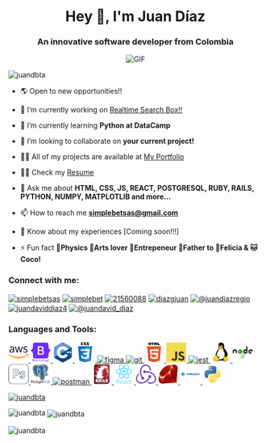 <h1 align="center">Hey 👋, I'm Juan Díaz</h1>
<h3 align="center">An innovative software developer from Colombia</h3>

<p align="center">
  <img src="https://i.pinimg.com/originals/cc/fb/2d/ccfb2d3127798e85c8f889167d59d336.gif" alt="GIF" width="1000px" height="300px">
</p>
<p align="left"> <img src="https://komarev.com/ghpvc/?username=juandbta&label=Profile%20views&color=0e75b6&style=flat" alt="juandbta" /> </p>

- 🌎 Open to new opportunities!!

- 🔭 I’m currently working on [Realtime Search Box!!](https://search-project.onrender.com/)

- 🌱 I’m currently learning **Python at DataCamp**

- 👯 I’m looking to collaborate on **your current project!**

- 👨‍💻 All of my projects are available at [My Portfolio](https://juan-diaz.me/#)

- 👨‍💻 Check my [Resume](https://drive.google.com/file/d/1t7Jv9JKP-XGywFK6x5JDF5LD_U7xWVt5/view?usp=sharing)

- 💬 Ask me about **HTML, CSS, JS, REACT, POSTGRESQL, RUBY, RAILS, PYTHON, NUMPY, MATPLOTLIB  and more...**

- 📫 How to reach me **simplebetsas@gmail.com**

- 📄 Know about my experiences [Coming soon!!!]

- ⚡ Fun fact **🚀Physics 🎨Arts lover 🎢Entrepeneur 🤠Father to 🐶Felicia & 🐱Coco!**

<h3 align="left">Connect with me:</h3>
<p align="left">
<a href="https://twitter.com/simplebetsas" target="blank"><img align="center" src="https://raw.githubusercontent.com/rahuldkjain/github-profile-readme-generator/master/src/images/icons/Social/twitter.svg" alt="simplebetsas" height="30" width="40" /></a>
<a href="https://linkedin.com/in/simplebet" target="blank"><img align="center" src="https://raw.githubusercontent.com/rahuldkjain/github-profile-readme-generator/master/src/images/icons/Social/linked-in-alt.svg" alt="simplebet" height="30" width="40" /></a>
<a href="https://stackoverflow.com/users/21560088" target="blank"><img align="center" src="https://raw.githubusercontent.com/rahuldkjain/github-profile-readme-generator/master/src/images/icons/Social/stack-overflow.svg" alt="21560088" height="30" width="40" /></a>
<a href="https://fb.com/diazgjuan" target="blank"><img align="center" src="https://raw.githubusercontent.com/rahuldkjain/github-profile-readme-generator/master/src/images/icons/Social/facebook.svg" alt="diazgjuan" height="30" width="40" /></a>
<a href="https://instagram.com/juandiazregio" target="blank"><img align="center" src="https://raw.githubusercontent.com/rahuldkjain/github-profile-readme-generator/master/src/images/icons/Social/instagram.svg" alt="@juandiazregio" height="30" width="40" /></a>
<a href="https://www.behance.net/juandaviddiaz4" target="blank"><img align="center" src="https://raw.githubusercontent.com/rahuldkjain/github-profile-readme-generator/master/src/images/icons/Social/behance.svg" alt="juandaviddiaz4" height="30" width="40" /></a>
<a href="https://www.hackerrank.com/@juandavid_diaz" target="blank"><img align="center" src="https://raw.githubusercontent.com/rahuldkjain/github-profile-readme-generator/master/src/images/icons/Social/hackerrank.svg" alt="@juandavid_diaz" height="30" width="40" /></a>
</p>

<h3 align="left">Languages and Tools:</h3>
<p align="left"> <a href="https://aws.amazon.com" target="_blank" rel="noreferrer"> <img src="https://raw.githubusercontent.com/devicons/devicon/master/icons/amazonwebservices/amazonwebservices-original-wordmark.svg" alt="aws" width="40" height="40"/> </a> <a href="https://getbootstrap.com" target="_blank" rel="noreferrer"> <img src="https://raw.githubusercontent.com/devicons/devicon/master/icons/bootstrap/bootstrap-plain-wordmark.svg" alt="bootstrap" width="40" height="40"/> </a> <a href="https://www.w3schools.com/cpp/" target="_blank" rel="noreferrer"> <img src="https://raw.githubusercontent.com/devicons/devicon/master/icons/cplusplus/cplusplus-original.svg" alt="cplusplus" width="40" height="40"/> </a> <a href="https://www.w3schools.com/css/" target="_blank" rel="noreferrer"> <img src="https://raw.githubusercontent.com/devicons/devicon/master/icons/css3/css3-original-wordmark.svg" alt="css3" width="40" height="40"/> </a> <a href="https://www.figma.com/" target="_blank" rel="noreferrer"> <img src="https://www.vectorlogo.zone/logos/figma/figma-icon.svg" alt="figma" width="40" height="40"/> </a> <a href="https://git-scm.com/" target="_blank" rel="noreferrer"> <img src="https://www.vectorlogo.zone/logos/git-scm/git-scm-icon.svg" alt="git" width="40" height="40"/> </a> <a href="https://www.w3.org/html/" target="_blank" rel="noreferrer"> <img src="https://raw.githubusercontent.com/devicons/devicon/master/icons/html5/html5-original-wordmark.svg" alt="html5" width="40" height="40"/> </a> <a href="https://developer.mozilla.org/en-US/docs/Web/JavaScript" target="_blank" rel="noreferrer"> <img src="https://raw.githubusercontent.com/devicons/devicon/master/icons/javascript/javascript-original.svg" alt="javascript" width="40" height="40"/> </a> <a href="https://jestjs.io" target="_blank" rel="noreferrer"> <img src="https://www.vectorlogo.zone/logos/jestjsio/jestjsio-icon.svg" alt="jest" width="40" height="40"/> </a> <a href="https://www.linux.org/" target="_blank" rel="noreferrer"> <img src="https://raw.githubusercontent.com/devicons/devicon/master/icons/linux/linux-original.svg" alt="linux" width="40" height="40"/> </a> <a href="https://nodejs.org" target="_blank" rel="noreferrer"> <img src="https://raw.githubusercontent.com/devicons/devicon/master/icons/nodejs/nodejs-original-wordmark.svg" alt="nodejs" width="40" height="40"/> </a> <a href="https://www.photoshop.com/en" target="_blank" rel="noreferrer"> <img src="https://raw.githubusercontent.com/devicons/devicon/master/icons/photoshop/photoshop-line.svg" alt="photoshop" width="40" height="40"/> </a> <a href="https://www.postgresql.org" target="_blank" rel="noreferrer"> <img src="https://raw.githubusercontent.com/devicons/devicon/master/icons/postgresql/postgresql-original-wordmark.svg" alt="postgresql" width="40" height="40"/> </a> <a href="https://postman.com" target="_blank" rel="noreferrer"> <img src="https://www.vectorlogo.zone/logos/getpostman/getpostman-icon.svg" alt="postman" width="40" height="40"/> </a> <a href="https://rubyonrails.org" target="_blank" rel="noreferrer"> <img src="https://raw.githubusercontent.com/devicons/devicon/master/icons/rails/rails-original-wordmark.svg" alt="rails" width="40" height="40"/> </a> <a href="https://reactjs.org/" target="_blank" rel="noreferrer"> <img src="https://raw.githubusercontent.com/devicons/devicon/master/icons/react/react-original-wordmark.svg" alt="react" width="40" height="40"/> </a> <a href="https://redux.js.org" target="_blank" rel="noreferrer"> <img src="https://raw.githubusercontent.com/devicons/devicon/master/icons/redux/redux-original.svg" alt="redux" width="40" height="40"/> </a> <a href="https://www.ruby-lang.org/en/" target="_blank" rel="noreferrer"> <img src="https://raw.githubusercontent.com/devicons/devicon/master/icons/ruby/ruby-original.svg" alt="ruby" width="40" height="40"/> </a> <a href="https://webpack.js.org" target="_blank" rel="noreferrer"> <img src="https://raw.githubusercontent.com/devicons/devicon/d00d0969292a6569d45b06d3f350f463a0107b0d/icons/webpack/webpack-original-wordmark.svg" alt="webpack" width="40" height="40"/> </a> <a href="https://www.python.org/" target="_blank" rel="noreferrer"> <img src="https://raw.githubusercontent.com/devicons/devicon/master/icons/python/python-original.svg" alt="python" width="40" height="40"/> </a>
 </p>

<p align="left"> <a href="https://github.com/ryo-ma/github-profile-trophy"><img src="https://github-profile-trophy.vercel.app/?username=juandbta" alt="juandbta" /></a> </p>

<p><img align="left" src="https://github-readme-stats.vercel.app/api/top-langs?username=juandbta&show_icons=true&locale=en&layout=compact" alt="juandbta" /></p>

<p>&nbsp;<img align="center" src="https://github-readme-stats.vercel.app/api?username=juandbta&show_icons=true&locale=en" alt="juandbta" /></p>

<p><img align="center" src="https://github-readme-streak-stats.herokuapp.com/?user=juandbta&" alt="juandbta" /></p>
